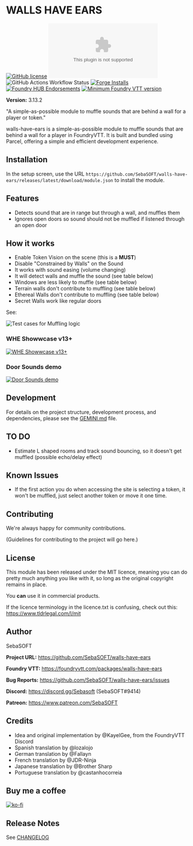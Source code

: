 # WALLS HAVE EARS

[![GitHub license](https://img.shields.io/github/license/SebaSOFT/walls-have-ears)](https://github.com/SebaSOFT/walls-have-ears/blob/main/LICENSE)
[![GitHub release](https://img.shields.io/github/downloads-pre/SebaSOFT/walls-have-ears/latest/module.zip?label=downloads)](https://github.com/SebaSOFT/walls-have-ears/releases/)
![GitHub Actions Workflow Status](https://img.shields.io/github/actions/workflow/status/SebaSOFT/walls-have-ears/main.yml?branch=main&label=Test%20Build%20Release)
[![Forge Installs](https://img.shields.io/badge/dynamic/json?color=green&label=Forge%20installs&query=package.installs&suffix=%25&url=https%3A%2F%2Fforge-vtt.com%2Fapi%2Fbazaar%2Fpackage%2Fwalls-have-ears)](https://forge-vtt.com/bazaar#package=walls-have-ears)
[![Foundry HUB Endorsements](https://img.shields.io/badge/dynamic/json?label=FoundryHUB%20Endorsements&query=%24.endorsements&url=https%3A%2F%2Fwww.foundryvtt-hub.com%2Fwp-json%2Fhubapi%2Fv1%2Fpackage%2Fwalls-have-ears)](https://www.foundryvtt-hub.com/package/walls-have-ears/)
[![Minimum Foundry VTT version](https://img.shields.io/badge/dynamic/json?url=https%3A%2F%2Fgithub.com%2FSebaSOFT%2Fwalls-have-ears%2Freleases%2Flatest%2Fdownload%2Fmodule.json&query=%24.compatibility.minimum&suffix=%2B&label=FoundryVTT%20compat&link=https%3A%2F%2Fgithub.com%2FSebaSOFT%2Fwalls-have-ears%2Freleases%2Flatest%2Fdownload%2Fmodule.json)](https://github.com/SebaSOFT/walls-have-ears/releases/latest/download/module.json)

**Version:** 3.13.2

"A simple-as-possible module to muffle sounds that are behind a wall for a player or token."

walls-have-ears is a simple-as-possible module to muffle sounds that are behind a wall for a player in FoundryVTT. It is built and bundled using Parcel, offering a simple and efficient development experience.

## Installation

In the setup screen, use the URL `https://github.com/SebaSOFT/walls-have-ears/releases/latest/download/module.json` to install the module.

## Features

- Detects sound that are in range but through a wall, and muffles them
- Ignores open doors so sound should not be muffled if listened through an open door

## How it works

- Enable Token Vision on the scene (this is a **MUST**)
- Disable "Constrained by Walls" on the Sound
- It works with sound easing (volume changing)
- It will detect walls and muffle the sound (see table below)
- Windows are less likely to muffle (see table below)
- Terrain walls don't contribute to muffling (see table below)
- Ethereal Walls don't contribute to muffling (see table below)
- Secret Walls work like regular doors

See:

![Test cases for Muffling logic](https://raw.githubusercontent.com/SebaSOFT/walls-have-ears/develop/mufflingLogic.jpg)

### WHE Showwcase v13+

[![WHE Showwcase v13+](https://img.youtube.com/vi/rqj76KYpGQg/0.jpg)](https://www.youtube.com/watch?v=rqj76KYpGQg)

### Door Sounds demo

[![Door Sounds demo](https://img.youtube.com/vi/f7Ti98hel5s/0.jpg)](https://www.youtube.com/watch?v=f7Ti98hel5s)

## Development

For details on the project structure, development process, and dependencies, please see the [GEMINI.md](GEMINI.md) file.

## TO DO

- Estimate L shaped rooms and track sound bouncing, so it doesn't get muffled (possible echo/delay effect)

## Known Issues

- If the first action you do when accessing the site is selecting a token, it won't be muffled, just select another token or move it one time.

## Contributing

We're always happy for community contributions.

(Guidelines for contributing to the project will go here.)

## License

This module has been released under the MIT licence, meaning you can do pretty much anything you like with it, so long as the original copyright remains in place.

You **can** use it in commercial products.

If the licence terminology in the licence.txt is confusing, check out this: https://www.tldrlegal.com/l/mit

## Author

SebaSOFT

**Project URL:** https://github.com/SebaSOFT/walls-have-ears

**Foundry VTT:** https://foundryvtt.com/packages/walls-have-ears

**Bug Reports:** https://github.com/SebaSOFT/walls-have-ears/issues

**Discord:** https://discord.gg/Sebasoft (SebaSOFT#9414)

**Patreon:** https://www.patreon.com/SebaSOFT

## Credits

- Idea and original implementation by @KayelGee, from the FoundryVTT Discord
- Spanish translation by @lozalojo
- German translation by @Fallayn
- French translation by @JDR-Ninja
- Japanese translation by @Brother Sharp
- Portuguese translation by @castanhocorreia

## Buy me a coffee

[![ko-fi](https://ko-fi.com/img/githubbutton_sm.svg)](https://ko-fi.com/W7W22C3S2)

## Release Notes

See [CHANGELOG](CHANGELOG.md)
